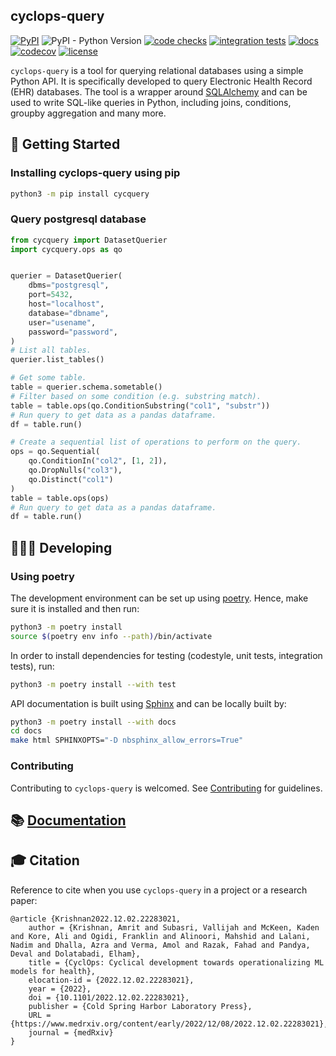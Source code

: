 cyclops-query
--------------------------------------------------------------------------------

[![PyPI](https://img.shields.io/pypi/v/cycquery)](https://pypi.org/project/cycquery)
![PyPI - Python Version](https://img.shields.io/pypi/pyversions/cycquery)
[![code checks](https://github.com/VectorInstitute/cyclops-query/actions/workflows/code_checks.yml/badge.svg)](https://github.com/VectorInstitute/cyclops-query/actions/workflows/code_checks.yml)
[![integration tests](https://github.com/VectorInstitute/cyclops-query/actions/workflows/integration_tests.yml/badge.svg)](https://github.com/VectorInstitute/cyclops-query/actions/workflows/integration_tests.yml)
[![docs](https://github.com/VectorInstitute/cyclops-query/actions/workflows/docs_deploy.yml/badge.svg)](https://github.com/VectorInstitute/cyclops-query/actions/workflows/docs_deploy.yml)
[![codecov](https://codecov.io/gh/VectorInstitute/cyclops-query/branch/main/graph/badge.svg)](https://codecov.io/gh/VectorInstitute/cyclops-query)
[![license](https://img.shields.io/github/license/VectorInstitute/cyclops-query.svg)](https://github.com/VectorInstitute/cyclops-query/blob/main/LICENSE)

``cyclops-query`` is a tool for querying relational databases using a simple Python API. It is specifically developed to query
Electronic Health Record (EHR) databases. The tool is a wrapper around [SQLAlchemy](https://www.sqlalchemy.org/) and can be used
to write SQL-like queries in Python, including joins, conditions, groupby aggregation and many more.

## 🐣 Getting Started

### Installing cyclops-query using pip

```bash
python3 -m pip install cycquery
```

### Query postgresql database

```python
from cycquery import DatasetQuerier
import cycquery.ops as qo


querier = DatasetQuerier(
    dbms="postgresql",
    port=5432,
    host="localhost",
    database="dbname",
    user="usename",
    password="password",
)
# List all tables.
querier.list_tables()

# Get some table.
table = querier.schema.sometable()
# Filter based on some condition (e.g. substring match).
table = table.ops(qo.ConditionSubstring("col1", "substr"))
# Run query to get data as a pandas dataframe.
df = table.run()

# Create a sequential list of operations to perform on the query.
ops = qo.Sequential(
	qo.ConditionIn("col2", [1, 2]),
	qo.DropNulls("col3"),
	qo.Distinct("col1")
)
table = table.ops(ops)
# Run query to get data as a pandas dataframe.
df = table.run()
```

## 🧑🏿‍💻 Developing

### Using poetry

The development environment can be set up using
[poetry](https://python-poetry.org/docs/#installation). Hence, make sure it is
installed and then run:


```bash
python3 -m poetry install
source $(poetry env info --path)/bin/activate
```

In order to install dependencies for testing (codestyle, unit tests, integration tests),
run:

```bash
python3 -m poetry install --with test
```

API documentation is built using [Sphinx](https://www.sphinx-doc.org/en/master/) and
can be locally built by:

```bash
python3 -m poetry install --with docs
cd docs
make html SPHINXOPTS="-D nbsphinx_allow_errors=True"
```

### Contributing

Contributing to ``cyclops-query`` is welcomed.
See [Contributing](https://vectorinstitute.github.io/cyclops-query/api/contributing.html) for
guidelines.


## 📚 [Documentation](https://vectorinstitute.github.io/cyclops-query/)


## 🎓 Citation

Reference to cite when you use ``cyclops-query`` in a project or a research paper:

```
@article {Krishnan2022.12.02.22283021,
	author = {Krishnan, Amrit and Subasri, Vallijah and McKeen, Kaden and Kore, Ali and Ogidi, Franklin and Alinoori, Mahshid and Lalani, Nadim and Dhalla, Azra and Verma, Amol and Razak, Fahad and Pandya, Deval and Dolatabadi, Elham},
	title = {CyclOps: Cyclical development towards operationalizing ML models for health},
	elocation-id = {2022.12.02.22283021},
	year = {2022},
	doi = {10.1101/2022.12.02.22283021},
	publisher = {Cold Spring Harbor Laboratory Press},
	URL = {https://www.medrxiv.org/content/early/2022/12/08/2022.12.02.22283021},
	journal = {medRxiv}
}
```

